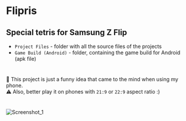 # Flipris
## Special tetris for Samsung Z Flip
* `Project Files` - folder with all the source files of the projects
* `Game Build (Android)` - folder, containing the game build for Android (apk file)
#
👾 This project is just a funny idea that came to the mind when using my phone.  
⚠️ Also, better play it on phones with `21:9` or `22:9` aspect ratio :)
#
![Screenshot_1](https://user-images.githubusercontent.com/58213582/194719353-a3b547e0-eb70-4bb5-837f-191936ffb95a.png)
